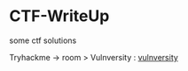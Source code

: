 # CTF-WriteUp
some ctf solutions

Tryhackme -> room > Vulnversity : [vulnversity](https://github.com/OgulcanKacarr/CTF-WriteUp/blob/main/Tryhackme-Vulnversity/typePdf.pdf)
